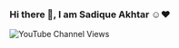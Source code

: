 ### Hi there 👋, I am Sadique Akhtar ☺️❤️
<img alt="YouTube Channel Views" src="https://img.shields.io/youtube/channel/views/UCfbjKFtXxS1V9VwMJbSLF_w?style=social">

<!--
**BraveSadique/bravesadique** is a ✨ _special_ ✨ repository because its `README.md` (this file) appears on your GitHub profile.

Here are some ideas to get you started:

- 🔭 I’m currently working on ...
- 🌱 I’m currently learning ...
- 👯 I’m looking to collaborate on ...
- 🤔 I’m looking for help with ...
- 💬 Ask me about ...
- 📫 How to reach me: ...
- 😄 Pronouns: ...
- ⚡ Fun fact: ...
-->
